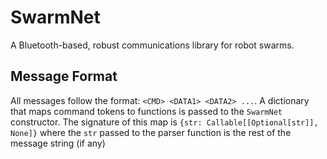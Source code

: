 # SwarmNet
A Bluetooth-based, robust communications library for robot swarms.

## Message Format

All messages follow the format: `<CMD> <DATA1> <DATA2> ...`. A dictionary that maps command tokens to functions is passed to the `SwarmNet` constructor. The signature of this map is `{str: Callable[[Optional[str]], None]}` where the `str` passed to the parser function is the rest of the message string (if any)